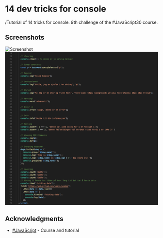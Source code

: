 # 14 dev tricks for console
/Tutorial of 14 tricks for console. 
9th challenge of the #JavaScript30 course.

## Screenshots
![Screenshot](https://github.com/kmthorsnes/9-fourteen-must-know-tricks/blob/master/screenshots/gif1.gif?raw=true "Optional title")
![Screenshot](https://github.com/kmthorsnes/9-fourteen-must-know-tricks/blob/master/screenshots/bilde1.png?raw=true "Optional title")

## Acknowledgments

* [#JavaScript](https://javascript30.com/) - Course and tutorial